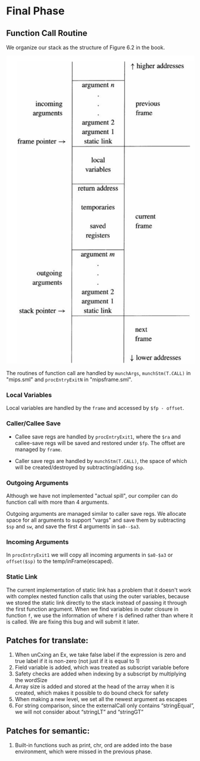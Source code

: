 Final Phase
===

## Function Call Routine
We organize our stack as the structure of Figure 6.2 in the book. 

![stack structure](stack-struct.png) 

The routines of function call are handled by `munchArgs`, `munchStm(T.CALL)` in "mips.sml" and `procEntryExitN` in "mipsframe.sml".

### Local Variables
Local variables are handled by the `frame` and accessed by `$fp - offset`.

### Caller/Callee Save
- Callee save regs are handled by `procEntryExit1`, where the `$ra` and callee-save regs will be saved and restored under `$fp`.
The offset are managed by `frame`.

- Caller save regs are handled by `munchStm(T.CALL)`, the space of which will be created/destroyed by subtracting/adding `$sp`.

### Outgoing Arguments
Although we have not implemented "actual spill", our compiler can do function call with more than 4 arguments.

Outgoing arguments are managed similar to caller save regs.
We allocate space for all arguments to support "vargs" and save them by subtracting `$sp` and `sw`, and save the first 4 arguments in `$a0--$a3`.

### Incoming Arguments
In `procEntryExit1` we will copy all incoming arguments in `$a0-$a3` or `offset($sp)` to the temp/inFrame(escaped).

### Static Link
The current implementation of static link has a problem that it doesn't work with complex nested function calls that using the outer variables, 
because we stored the static link directly to the stack instead of passing it through the first function argument. When we find variables in outer closure in function `f`, we use the information of where `f` is defined rather than where it is called. We are fixing this bug and will submit it later.

## Patches for translate:
1. When unCxing an Ex, we take false label if the expression is zero and true label if it is non-zero (not just if it is equal to 1)
2. Field variable is added, which was treated as subscript variable before
3. Safety checks are added when indexing by a subscript by multiplying the wordSize
4. Array size is added and stored at the head of the array when it is created, which makes it possible to do bound check for safety
5. When making a new level, we set all the newest argument as escapes
6. For string comparison, since the externalCall only contains “stringEqual”, we will not consider about “stringLT” and “stringGT”

## Patches for semantic:
1. Built-in functions such as print, chr, ord are added into the base environment, which were missed in the previous phase.
